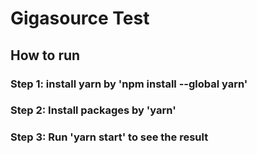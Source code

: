 # Gigasource Test

## How to run

### Step 1: install yarn by 'npm install --global yarn'

### Step 2: Install packages by 'yarn'

### Step 3: Run 'yarn start' to see the result

